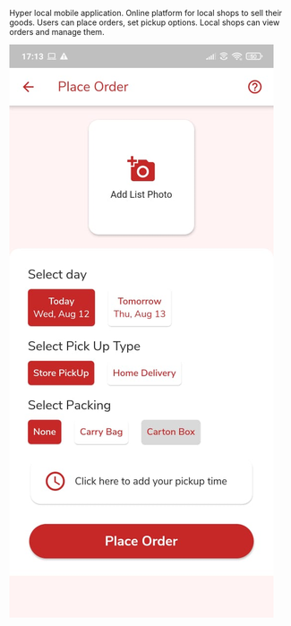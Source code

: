 Hyper local mobile application. Online platform for local shops to sell their goods. Users can place orders, set pickup options. Local shops can view orders and manage them.


![Alt text](screenshots/1.png?raw=true "Title")
